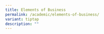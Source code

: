 ```yaml
---
title: Elements of Business
permalink: /academic/elements-of-business/
variant: tiptap
description: ""
---
```

